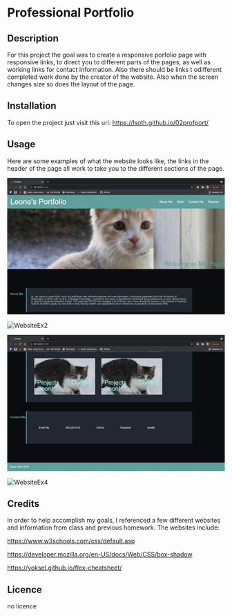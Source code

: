 # Professional Portfolio

## Description

For this project the goal was to create a responsive porfolio page with responsive links, to direct you to different parts of the pages, as well as working links for contact information. Also there should be links t odifferent completed work done by the creator of the website. Also when the screen changes size so does the layout of the page. 


## Installation

To open the project just visit this url: https://lsoth.github.io/02profport/

## Usage

Here are some examples of what the website looks like, the links in the header of the page
all work to take you to the different sections of the page. 


![WebsiteEx1](./assets/images/Sc1.png)

![WebsiteEx2](./assets/images/sc2.png)

![WebsiteEx3](./assets/images/sc3.png)

![WebsiteEx4](./assets/images/sc4.png)


## Credits

In order to help accomplish my goals, I referenced a few different websites and information from class and previous homework.
The websites include: 

https://www.w3schools.com/css/default.asp

https://developer.mozilla.org/en-US/docs/Web/CSS/box-shadow

https://yoksel.github.io/flex-cheatsheet/

## Licence

no licence

